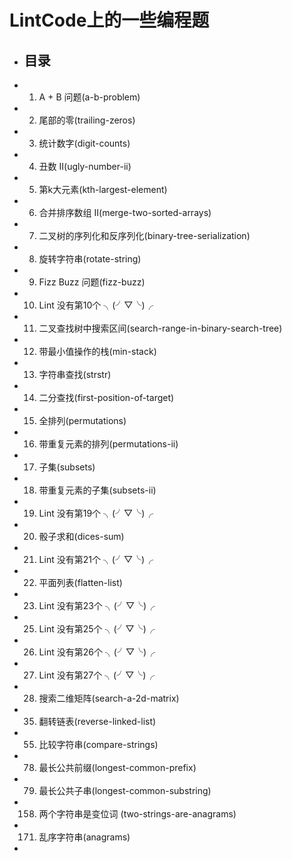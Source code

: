# LintCode上的一些编程题
* ## 目录
* 1. A + B 问题(a-b-problem)
* 2. 尾部的零(trailing-zeros)
* 3. 统计数字(digit-counts)
* 4. 丑数 II(ugly-number-ii)
* 5. 第k大元素(kth-largest-element)
* 6. 合并排序数组 II(merge-two-sorted-arrays)
* 7. 二叉树的序列化和反序列化(binary-tree-serialization)
* 8. 旋转字符串(rotate-string)
* 9. Fizz Buzz 问题(fizz-buzz)
* 10. Lint 没有第10个 ╮(╯▽╰)╭
* 11. 二叉查找树中搜索区间(search-range-in-binary-search-tree)
* 12. 带最小值操作的栈(min-stack)
* 13. 字符串查找(strstr)
* 14. 二分查找(first-position-of-target)
* 15. 全排列(permutations)
* 16. 带重复元素的排列(permutations-ii)
* 17. 子集(subsets)
* 18. 带重复元素的子集(subsets-ii)
* 19. Lint 没有第19个 ╮(╯▽╰)╭
* 20. 骰子求和(dices-sum)
* 21. Lint 没有第21个 ╮(╯▽╰)╭
* 22. 平面列表(flatten-list)
* 23. Lint 没有第23个 ╮(╯▽╰)╭
* 25. Lint 没有第25个 ╮(╯▽╰)╭
* 26. Lint 没有第26个 ╮(╯▽╰)╭
* 27. Lint 没有第27个 ╮(╯▽╰)╭
* 28. 搜索二维矩阵(search-a-2d-matrix)
* 35. 翻转链表(reverse-linked-list)
* 55. 比较字符串(compare-strings)
* 78. 最长公共前缀(longest-common-prefix)
* 79. 最长公共子串(longest-common-substring)
* 158. 两个字符串是变位词 (two-strings-are-anagrams)
* 171. 乱序字符串(anagrams)
* 